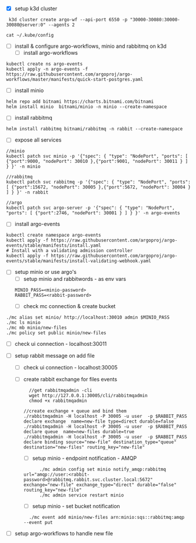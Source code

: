 - [x] setup k3d cluster

```
 k3d cluster create argo-wf --api-port 6550 -p "30000-30080:30000-30080@server:0" --agents 2

cat ~/.kube/config
```

- [ ] install & configure argo-workflows, minio and rabbitmq on k3d
  - [ ] install argo-workflows

```
kubectl create ns argo-events
kubectl apply -n argo-events -f https://raw.githubusercontent.com/argoproj/argo-workflows/master/manifests/quick-start-postgres.yaml
```

- [ ] install minio

```
helm repo add bitnami https://charts.bitnami.com/bitnami
helm install minio  bitnami/minio -n minio --create-namespace
```

- [ ] install rabbitmq

```
helm install rabbitmq bitnami/rabbitmq -n rabbit --create-namespace
```

- [ ] expose all services

```
//minio
kubectl patch svc minio -p '{"spec": { "type": "NodePort", "ports": [ {"port":9000, "nodePort": 30010 },{"port":9001, "nodePort": 30011 } ] } }' -n minio

//rabbitmq
kubectl patch svc rabbitmq -p '{"spec": { "type": "NodePort", "ports": [ {"port":15672, "nodePort": 30005 },{"port":5672, "nodePort": 30004 } ] } }' -n rabbit

//argo
kubectl patch svc argo-server -p '{"spec": { "type": "NodePort", "ports": [ {"port":2746, "nodePort": 30001 } ] } }' -n argo-events

```

- [ ] install argo-events

```
kubectl create namespace argo-events
kubectl apply -f https://raw.githubusercontent.com/argoproj/argo-events/stable/manifests/install.yaml
# Install with a validating admission controller
kubectl apply -f https://raw.githubusercontent.com/argoproj/argo-events/stable/manifests/install-validating-webhook.yaml
```

- [ ] setup minio or use argo's
  - [ ] setup minio and rabbitwords - as env vars
  ```
  MINIO_PASS=<minio-password>
  RABBIT_PASS=<rabbit-password>
  ```
  - [ ] check mc connection & create bucket

```
./mc alias set minio/ http://localhost:30010 admin $MINIO_PASS
./mc ls minio
./mc mb minio/new-files
./mc policy set public minio/new-files
```

- [ ] check ui connection - localhost:30011
- [ ] setup rabbit message on add file

  - [ ] check ui connection - localhost:30005
  - [ ] create rabbit exchange for files events

    ```
      //get rabbitmqadmin -cli
      wget http://127.0.0.1:30005/cli/rabbitmqadmin
      chmod +x rabbitmqadmin

    //create exchange + queue and bind them
    ./rabbitmqadmin -H localhost -P 30005 -u user  -p $RABBIT_PASS declare exchange  name=new-file type=direct durable=false
    ./rabbitmqadmin -H localhost -P 30005 -u user  -p $RABBIT_PASS declare queue  name=new-files durable=true
    ./rabbitmqadmin -H localhost -P 30005 -u user  -p $RABBIT_PASS declare binding source="new-file" destination_type="queue" destination="new-files" routing_key="new-file"
    ```

    - [ ] setup minio - endpoint notification - AMQP

    ```
          ./mc admin config set minio notify_amqp:rabbitmq url="amqp://user:<rabbit-password>@rabbitmq.rabbit.svc.cluster.local:5672" exchange="new-file" exchange_type="direct" durable="false" routing_key="new-file"
          ./mc admin service restart minio
    ```

    - [ ] setup minio - set bucket notification

    ```
      ./mc event add minio/new-files arn:minio:sqs::rabbitmq:amqp  --event put
    ```

- [ ] setup argo-workflows to handle new file

```

```

